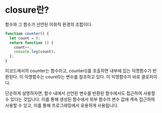 # closure란?

함수와 그 함수가 선언된 어휘적 환경의 조합이다.

```javascript
function counter() {
  let count = 0;
  return function () {
    count++;
    console.log(count);
  };
}
```
이코드에서의 counter는 함수이고, counter()를 호출하면 내부에 있는 익명함수가 반환된다. 이 익명함수는 count라는 변수를 참조하고 있다. 이 익명함수가 바로 클로저이다.

단순하게 설명하자면, 함수 내에서 선언된 변수를 반환된 함수에서도 접근하여 사용할 수 있다는 것입니다. 이를 통해 생성된 함수에서 외부 함수의 변수 값에 계속 접근하여 사용할 수 있고, 이를 통해 프로그래밍에서 유용하게 사용됩니다.